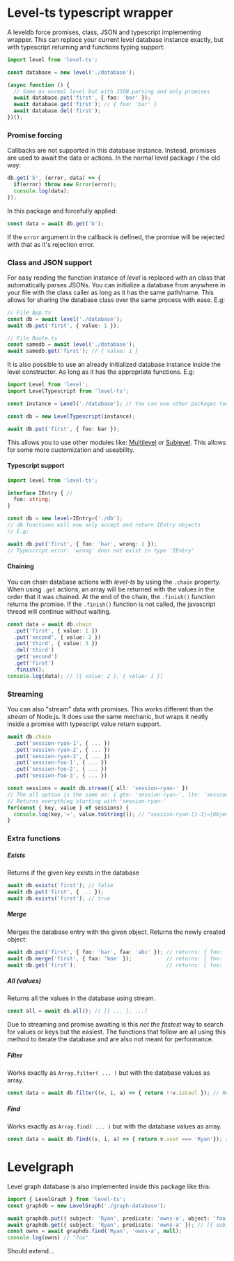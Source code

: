 # Level-ts typescript wrapper
A leveldb force promises, class, JSON and typescript implementing wrapper.
This can replace your current level database instance exactly, but with typescript returning and functions typing support:


```typescript
import level from 'level-ts';

const database = new level('./database');

(async function () {
  // Same as normal level but with JSON parsing and only promises
  await database.put('first', { foo: 'bar' });
  await database.get('first'); // { foo: 'bar' }
  await database.del('first');
})();
```
### Promise forcing
Callbacks are not supported in this database instance. Instead, promises are used to await the data or actions.
In the normal level package / the old way:
```typescript
db.get('b', (error, data) => {
  if(error) throw new Error(error);
  console.log(data);
});
```
In this package and forcefully applied:
```typescript
const data = await db.get('b');
```
If the `error` argument in the callback is defined, the promise will be rejected with that as it's rejection error.

### Class and JSON support
For easy reading the function instance of *level* is replaced with an class that automatically parses JSONs.
You can initialize a database from anywhere in your file with the class caller as long as it has the same path/name. This allows for sharing the database class over the same process with ease. E.g:
```typescript
// File App.ts
const db = await level('./database');
await db.put('first', { value: 1 });

// File Route.ts
const samedb = await level('./database');
await samedb.get('first'); // { value: 1 }
```
It is also possible to use an already initialized database instance inside the level constructor. As long as it has the appropriate functions. E.g:
```typescript
import Level from 'level';
import LevelTypescript from 'level-ts';

const instance = Level('./database'); // You can use other packages too.

const db = new LevelTypescript(instance);

await db.put('first', { foo: bar });
```
This allows you to use other modules like: [Multilevel](https://www.npmjs.com/package/multilevel) or [Sublevel](https://www.npmjs.com/package/sublevel).
This allows for some more customization and useability.


#### Typescript support

```typescript
import level from 'level-ts';

interface IEntry { //
  foo: string;
}

const db = new level<IEntry>('./db');
// db functions will now only accept and return IEntry objects
// E.g:

await db.put('first', { foo: 'bar', wrong: 1 });
// Typescript error: 'wrong' does not exist in type 'IEntry'
```

#### Chaining
You can chain database actions with *level-ts* by using the `.chain` property. When using `.get` actions, an array will be returned with the values in the order that it was chained. At the end of the chain, the `.finish()` function returns the promise. If the `.finish()` function is not called, the javascript thread will continue without waiting.

```typescript
const data = await db.chain
  .put('first', { value: 1 })
  .put('second', { value: 2 })
  .put('third', { value: 3 })
  .del('third')
  .get('second')
  .get('first')
  .finish();
console.log(data); // [{ value: 2 }, { value: 1 }]
```

### Streaming
You can also "stream" data with promises. This works different than the *stream* of Node.js. It does use the same mechanic, but wraps it neatly inside a promise with typescript value return support.
```typescript
await db.chain
  .put('session-ryan-1', { ... })
  .put('session-ryan-2', { ... })
  .put('session-ryan-3', { ... })
  .put('session-foo-1', { ... })
  .put('session-foo-2', { ... })
  .put('session-foo-3', { ... })

const sessions = await db.stream({ all: 'session-ryan-' }) 
// The all option is the same as: { gte: 'session-ryan-', lte: 'session-ryan-\xff' }
// Returns everything starting with 'session-ryan-'
for(const { key, value } of sessions) {
  console.log(key,'=', value.toString()); // "session-ryan-[1-3]=[Object object]"
}
```

### Extra functions

##### Exists
Returns if the given key exists in the database
```typescript 
await db.exists('first'); // false
await db.put('first', { ... });
await db.exists('first'); // true
```

##### Merge
Merges the database entry with the given object. Returns the newly created object:
```typescript
await db.put('first', { foo: 'bar', faa: 'abc' }); // returns: { foo: 'bar', faa: 'abc' }
await db.merge('first', { faa: 'boe' });           // returns: { foo: 'bar', faa: 'boe' }
await db.get('first');                             // returns: { foo: 'bar', faa: 'boe' }
```

##### All (values)
Returns all the values in the database using stream.
```typescript
const all = await db.all(); // [{ ... }, ...]
```
Due to streaming and promise awaiting is this *not the fastest* way to search for values or keys but the easiest. The functions that follow are all using this method to iterate the database and are also not meant for performance.

##### Filter
Works exactly as `Array.filter( ... )` but with the database values as array.
```typescript
const data = await db.filter((v, i, a) => { return !!v.isCool }); // Returns all the objects that are cool
```

##### Find
Works exactly as `Array.find( ... )` but with the database values as array.
```typescript
const data = await db.find((v, i, a) => { return v.user === 'Ryan'}); // Finds the first object that has user value 'Ryan'
```
# Levelgraph
Level graph database is also implemented inside this package like this:
```typescript
import { LevelGraph } from 'level-ts';
const graphdb = new LevelGraph('./graph-database');

await graphdb.put({ subject: 'Ryan', predicate: 'owns-a', object: 'foo' });
await graphdb.get({ subject: 'Ryan', predicate: 'owns-a' }); // [{ subject: 'Ryan', predicate: 'owns-a', object: 'foo' }]
const owns = await graphdb.find('Ryan', 'owns-a', null);
console.log(owns) // "foo"
```

Should extend...
